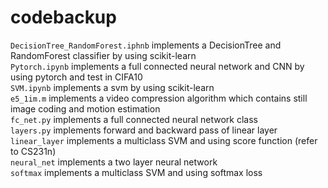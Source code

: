 # codebackup
`DecisionTree_RandomForest.iphnb` implements a DecisionTree and RandomForest classifier by using scikit-learn <br>
`Pytorch.ipynb` implements a full connected neural network and CNN by using pytorch and test in CIFA10 <br>
`SVM.ipynb` implements a svm by using scikit-learn <br>
`e5_1im.m` implements a video compression algorithm which contains still image coding and motion estimation <br>
`fc_net.py` implements a full connected neural network class <br>
`layers.py` implements forward and backward pass of linear layer <br>
`linear_layer` implements a multiclass SVM and using score function (refer to CS231n) <br>
`neural_net` implements a two layer neural network <br>
`softmax` implements a multiclass SVM and using softmax loss <br>

